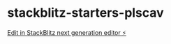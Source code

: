 # stackblitz-starters-plscav

[Edit in StackBlitz next generation editor ⚡️](https://stackblitz.com/~/github.com/ilirjan-gjoni/stackblitz-starters-plscav)